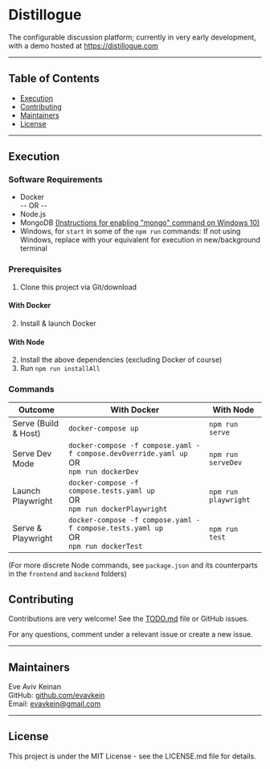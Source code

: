 # Distillogue

The configurable discussion platform; currently in very early development, with a demo hosted at https://distillogue.com

---

## Table of Contents

- [Execution](#execution)
- [Contributing](#contributing)
- [Maintainers](#maintainers)
- [License](#license)

---

## Execution

### Software Requirements

- Docker  
  -- OR --
- Node.js
- MongoDB [(Instructions for enabling "mongo" command on Windows 10)](https://stackoverflow.com/a/41507803)
- Windows, for `start` in some of the `npm run` commands: If not using Windows, replace with your equivalent for execution in new/background terminal

### Prerequisites

1. Clone this project via Git/download

#### With Docker

2. Install & launch Docker

#### With Node

2. Install the above dependencies (excluding Docker of course)
3. Run `npm run installAll`

### Commands

| Outcome              | With Docker                                                                                      | With Node            |
| -------------------- | ------------------------------------------------------------------------------------------------ | -------------------- |
| Serve (Build & Host) | `docker-compose up`                                                                              | `npm run serve`      |
| Serve Dev Mode       | `docker-compose -f compose.yaml -f compose.devOverride.yaml up` <br> OR <br> `npm run dockerDev` | `npm run serveDev`   |
| Launch Playwright    | `docker-compose -f compose.tests.yaml up` <br> OR <br> `npm run dockerPlaywright`                | `npm run playwright` |
| Serve & Playwright   | `docker-compose -f compose.yaml -f compose.tests.yaml up` <br> OR <br> `npm run dockerTest`      | `npm run test`       |

(For more discrete Node commands, see `package.json` and its counterparts in the `frontend` and `backend` folders)

## Contributing

Contributions are very welcome! See the [TODO.md](todo.md) file or GitHub issues.

For any questions, comment under a relevant issue or create a new issue.

---

## Maintainers

Eve Aviv Keinan  
GitHub: [github.com/evavkein](https://github.com/EvAvKein)  
Email: evavkein@gmail.com

---

## License

This project is under the MIT License - see the LICENSE.md file for details.
